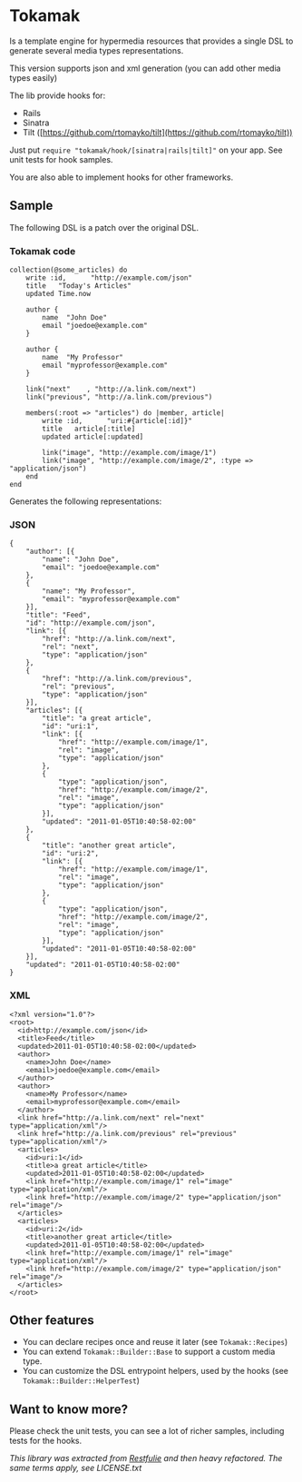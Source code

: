 # Tokamak

Is a template engine for hypermedia resources that provides a single DSL to generate several media types representations.

This version supports json and xml generation (you can add other media types
easily)

The lib provide hooks for:

* Rails
* Sinatra
* Tilt ([https://github.com/rtomayko/tilt](https://github.com/rtomayko/tilt))

Just put `require "tokamak/hook/[sinatra|rails|tilt]"` on your app. See unit
tests for hook samples.

You are also able to implement hooks for other frameworks.

## Sample

The following DSL is a patch over the original DSL.

### Tokamak code

    collection(@some_articles) do
        write :id,      "http://example.com/json"
        title   "Today's Articles"
        updated Time.now

        author {
            name  "John Doe"
            email "joedoe@example.com"
        }

        author {
            name  "My Professor"
            email "myprofessor@example.com"
        }

        link("next"    , "http://a.link.com/next")
        link("previous", "http://a.link.com/previous")

        members(:root => "articles") do |member, article|
            write :id,      "uri:#{article[:id]}"
            title   article[:title]
            updated article[:updated]

            link("image", "http://example.com/image/1")
            link("image", "http://example.com/image/2", :type => "application/json")
        end
    end

Generates the following representations:

### JSON

    {
        "author": [{
            "name": "John Doe",
            "email": "joedoe@example.com"
        },
        {
            "name": "My Professor",
            "email": "myprofessor@example.com"
        }],
        "title": "Feed",
        "id": "http://example.com/json",
        "link": [{
            "href": "http://a.link.com/next",
            "rel": "next",
            "type": "application/json"
        },
        {
            "href": "http://a.link.com/previous",
            "rel": "previous",
            "type": "application/json"
        }],
        "articles": [{
            "title": "a great article",
            "id": "uri:1",
            "link": [{
                "href": "http://example.com/image/1",
                "rel": "image",
                "type": "application/json"
            },
            {
                "type": "application/json",
                "href": "http://example.com/image/2",
                "rel": "image",
                "type": "application/json"
            }],
            "updated": "2011-01-05T10:40:58-02:00"
        },
        {
            "title": "another great article",
            "id": "uri:2",
            "link": [{
                "href": "http://example.com/image/1",
                "rel": "image",
                "type": "application/json"
            },
            {
                "type": "application/json",
                "href": "http://example.com/image/2",
                "rel": "image",
                "type": "application/json"
            }],
            "updated": "2011-01-05T10:40:58-02:00"
        }],
        "updated": "2011-01-05T10:40:58-02:00"
    }

### XML

    <?xml version="1.0"?>
    <root>
      <id>http://example.com/json</id>
      <title>Feed</title>
      <updated>2011-01-05T10:40:58-02:00</updated>
      <author>
        <name>John Doe</name>
        <email>joedoe@example.com</email>
      </author>
      <author>
        <name>My Professor</name>
        <email>myprofessor@example.com</email>
      </author>
      <link href="http://a.link.com/next" rel="next" type="application/xml"/>
      <link href="http://a.link.com/previous" rel="previous" type="application/xml"/>
      <articles>
        <id>uri:1</id>
        <title>a great article</title>
        <updated>2011-01-05T10:40:58-02:00</updated>
        <link href="http://example.com/image/1" rel="image" type="application/xml"/>
        <link href="http://example.com/image/2" type="application/json" rel="image"/>
      </articles>
      <articles>
        <id>uri:2</id>
        <title>another great article</title>
        <updated>2011-01-05T10:40:58-02:00</updated>
        <link href="http://example.com/image/1" rel="image" type="application/xml"/>
        <link href="http://example.com/image/2" type="application/json" rel="image"/>
      </articles>
    </root>

## Other features

* You can declare recipes once and reuse it later (see `Tokamak::Recipes`)
* You can extend `Tokamak::Builder::Base` to support a custom media type.
* You can customize the DSL entrypoint helpers, used by the hooks (see `Tokamak::Builder::HelperTest`)

## Want to know more?

Please check the unit tests, you can see a lot of richer samples, including tests for the hooks.

*This library was extracted from [Restfulie](https://github.com/caelum/restfulie) and then heavy refactored. The same terms apply, see LICENSE.txt*

